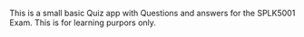 This is a small basic Quiz app with Questions and answers for the SPLK5001 Exam. This is for learning purpors only.

